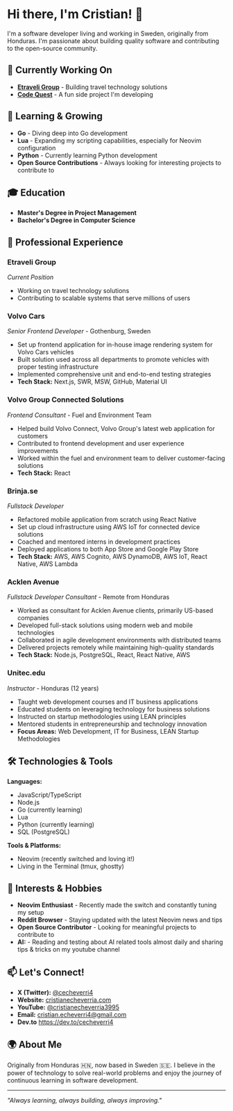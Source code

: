 # Hi there, I'm Cristian! 👋

I'm a software developer living and working in Sweden, originally from Honduras. I'm passionate about building quality software and contributing to the open-source community.

## 🚀 Currently Working On
- **[Etraveli Group](https://www.etraveligroup.com)** - Building travel technology solutions
- **[Code Quest](https://quest.cristianecheverria.com)** - A fun side project I'm developing

## 🌱 Learning & Growing
- **Go** - Diving deep into Go development
- **Lua** - Expanding my scripting capabilities, especially for Neovim configuration
- **Python** - Currently learning Python development
- **Open Source Contributions** - Always looking for interesting projects to contribute to

## 🎓 Education

- **Master's Degree in Project Management**
- **Bachelor's Degree in Computer Science**

## 💼 Professional Experience

### Etraveli Group
*Current Position*
- Working on travel technology solutions
- Contributing to scalable systems that serve millions of users

### Volvo Cars
*Senior Frontend Developer* - Gothenburg, Sweden
- Set up frontend application for in-house image rendering system for Volvo Cars vehicles
- Built solution used across all departments to promote vehicles with proper testing infrastructure
- Implemented comprehensive unit and end-to-end testing strategies
- **Tech Stack:** Next.js, SWR, MSW, GitHub, Material UI

### Volvo Group Connected Solutions
*Frontend Consultant* - Fuel and Environment Team
- Helped build Volvo Connect, Volvo Group's latest web application for customers
- Contributed to frontend development and user experience improvements
- Worked within the fuel and environment team to deliver customer-facing solutions
- **Tech Stack:** React

### Brinja.se
*Fullstack Developer*
- Refactored mobile application from scratch using React Native
- Set up cloud infrastructure using AWS IoT for connected device solutions
- Coached and mentored interns in development practices
- Deployed applications to both App Store and Google Play Store
- **Tech Stack:** AWS, AWS Cognito, AWS DynamoDB, AWS IoT, React Native, AWS Lambda

### Acklen Avenue
*Fullstack Developer Consultant* - Remote from Honduras
- Worked as consultant for Acklen Avenue clients, primarily US-based companies
- Developed full-stack solutions using modern web and mobile technologies
- Collaborated in agile development environments with distributed teams
- Delivered projects remotely while maintaining high-quality standards
- **Tech Stack:** Node.js, PostgreSQL, React, React Native, AWS

### Unitec.edu
*Instructor* - Honduras (12 years)
- Taught web development courses and IT business applications
- Educated students on leveraging technology for business solutions
- Instructed on startup methodologies using LEAN principles
- Mentored students in entrepreneurship and technology innovation
- **Focus Areas:** Web Development, IT for Business, LEAN Startup Methodologies

## 🛠️ Technologies & Tools

**Languages:**
- JavaScript/TypeScript
- Node.js
- Go (currently learning)
- Lua
- Python (currently learning)
- SQL (PostgreSQL)

**Tools & Platforms:**
- Neovim (recently switched and loving it!)
- Living in the Terminal (tmux, ghostty)

## 🎯 Interests & Hobbies
- **Neovim Enthusiast** - Recently made the switch and constantly tuning my setup
- **Reddit Browser** - Staying updated with the latest Neovim news and tips
- **Open Source Contributor** - Looking for meaningful projects to contribute to
- **AI:** - Reading and testing about AI related tools almost daily and sharing tips & tricks on my youtube channel

## 📫 Let's Connect!
- **X (Twitter):** [@cecheverri4](https://x.com/cecheverri4)
- **Website:** [cristianecheverria.com](https://cristianecheverria.com)
- **YouTube:** [@cristianecheverria3995](https://www.youtube.com/@cristianecheverria3995)
- **Email:** cristian.echeverri4@gmail.com
- **Dev.to** https://dev.to/cecheverri4

## 🌍 About Me
Originally from Honduras 🇭🇳, now based in Sweden 🇸🇪. I believe in the power of technology to solve real-world problems and enjoy the journey of continuous learning in software development.

---

*"Always learning, always building, always improving."*

